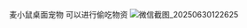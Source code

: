 麦小鼠桌面宠物 可以进行偷吃物资
![微信截图_20250630122625](https://github.com/user-attachments/assets/b4ecdc52-2b11-4da0-a160-e62d8c37e7e7)
